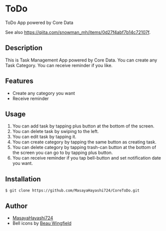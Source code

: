 # ToDo

ToDo App powered by Core Data

See also https://qiita.com/snowman_mh/items/0d27f4abf7b14c72107f.

## Description

This is Task Management App powered by Core Data.
You can create any Task Category.
You can receive reminder if you like.

## Features

- Create any category you want
- Receive reminder

## Usage

1. You can add task by tapping plus button at the bottom of the screen.
2. You can delete task by swiping to the left.
3. You can edit task by tapping it.
4. You can create category by tapping the same button as creating task.
5. You can delete category by tapping trash-can button at the bottom of the screen you can go to by tapping plus button.
6. You can receive reminder if you tap bell-button and set notification date you want.

## Installation

    $ git clone https://github.com/MasayaHayashi724/CoreToDo.git

## Author

- [MasayaHayashi724](https://github.com/MasayaHayashi724)
- Bell icons by [Beau Wingfield](https://thenounproject.com/beauingfield/)
